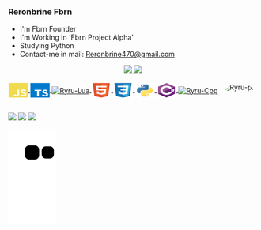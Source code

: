 ### Reronbrine Fbrn

- I'm Fbrn Founder
- I'm Working in 'Fbrn Project Alpha'
- Studying Python
- Contact-me in mail: Reronbrine470@gmail.com

<div align="center">
  <a href="https://github.com/ReronbrineFbrn">
  <img height="180em" src="https://github-readme-stats.vercel.app/api?username=Reronbrine&show_icons=true&theme=dark&include_all_commits=true&count_private=true"/>
  <img height="180em" src="https://github-readme-stats.vercel.app/api/top-langs/?username=Reronbrine&layout=compact&langs_count=7&theme=dark"/>
</div>
<div style="display: inline_block"><br>
  <img align="center" alt="Ryru-Js" height="30" width="40" src="https://raw.githubusercontent.com/devicons/devicon/master/icons/javascript/javascript-plain.svg">
  <img align="center" alt="Ryru-Jv" height="30" width="40" src="https://raw.githubusercontent.com/devicons/devicon/master/icons/typescript/typescript-plain.svg">
  <img align="center" alt="Ryru-Lua" height="30" width="40" src="https://cdn.discordapp.com/attachments/950792568352948244/955560626476961852/lua-plain-wordmark.png?size=4096">
  <img align="center" alt="Ryru-HTML" height="30" width="40" src="https://raw.githubusercontent.com/devicons/devicon/master/icons/html5/html5-original.svg">
  <img align="center" alt="Ryru-CSS" height="30" width="40" src="https://raw.githubusercontent.com/devicons/devicon/master/icons/css3/css3-original.svg">
  <img align="center" alt="Ryru-Python" height="30" width="40" src="https://raw.githubusercontent.com/devicons/devicon/master/icons/python/python-original.svg">
  <img align="center" alt="Ryru-Csharp" height="30" width="40" src="https://raw.githubusercontent.com/devicons/devicon/master/icons/csharp/csharp-original.svg">
  <img align="center" alt="Ryru-Cpp" height="30" width="40" src="https://cdn.discordapp.com/attachments/950792568352948244/955561869161152583/cplusplus-original.png?size=4096">
  <img align="right" alt="Ryru-pic" height="150" style="border-radius:50px;" src="https://cdn.discordapp.com/attachments/850789790180704286/955959984078860369/Uchiha_Sasuke_live_wallpaper.gif?size=4096">
</div>
  
 ##
 
<div> 
  <a href="https://www.instagram.com/ImRyru/" target="_blank"><img src="https://img.shields.io/badge/-Instagram-%23E4405F?style=for-the-badge&logo=instagram&logoColor=white" target="_blank"></a>
 	<a href="https://www.twitch.tv/fbrnnbrine" target="_blank"><img src="https://img.shields.io/badge/Twitch-9146FF?style=for-the-badge&logo=twitch&logoColor=white" target="_blank"></a>
 <a href="" target="_blank"><img src="https://img.shields.io/badge/Discord-7289DA?style=for-the-badge&logo=discord&logoColor=white" target="_blank"></a> 
  
  ![Snake animation](https://github.com/rafaballerini/rafaballerini/blob/output/github-contribution-grid-snake.svg)
 
</div>
